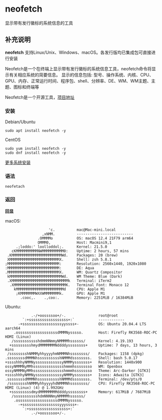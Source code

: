 neofetch
===

显示带有发行徽标的系统信息的工具

## 补充说明

**neofetch** 支持Linux/Unix、Windows、macOS。各发行版均已集成包可直接进行安装

Neofetch是一个在终端上显示带有发行徽标的系统信息工具，neofetch命令将显示有关相应系统的简要信息。 
显示的信息包括: 型号、操作系统、内核、CPU、GPU、内存、正常运行时间、程序包、shell、分辨率、DE、WM、WM主题、主题、图标和终端等

Neofetch是一个开源工具，[项目地址](https://github.com/dylanaraps/neofetch)

### 安装

Debian/Ubuntu

```shell
sudo apt install neofetch -y
```

CentOS

```shell
sudo yum install neofetch -y
sudo dnf install neofetch -y
```

[更多系统安装](https://github.com/dylanaraps/neofetch/wiki/Installation)
###  语法

```
neofetach
```

###  返回

**回显**

macOS:
```shell
                    'c.          mac@Mac-mini.local
                 ,xNMM.          --------------------------
               .OMMMMo           OS: macOS 12.4 21F79 arm64
               OMMM0,            Host: Macmini9,1
     .;loddo:' loolloddol;.      Kernel: 21.5.0
   cKMMMMMMMMMMNWMMMMMMMMMM0:    Uptime: 2 hours, 57 mins
 .KMMMMMMMMMMMMMMMMMMMMMMMWd.    Packages: 20 (brew)
 XMMMMMMMMMMMMMMMMMMMMMMMX.      Shell: zsh 5.8.1
;MMMMMMMMMMMMMMMMMMMMMMMM:       Resolution: 2560x1440, 1920x1080
:MMMMMMMMMMMMMMMMMMMMMMMM:       DE: Aqua
.MMMMMMMMMMMMMMMMMMMMMMMMX.      WM: Quartz Compositor
 kMMMMMMMMMMMMMMMMMMMMMMMMWd.    WM Theme: Blue (Dark)
 .XMMMMMMMMMMMMMMMMMMMMMMMMMMk   Terminal: iTerm2
  .XMMMMMMMMMMMMMMMMMMMMMMMMK.   Terminal Font: Monaco 12
    kMMMMMMMMMMMMMMMMMMMMMMd     CPU: Apple M1
     ;KMMMMMMMWXXWMMMMMMMk.      GPU: Apple M1
       .cooc,.    .,coo:.        Memory: 2251MiB / 16384MiB
```

Ubuntu:

```shell
            .-/+oossssoo+/-.               root@root 
        `:+ssssssssssssssssss+:`           ------------ 
      -+ssssssssssssssssssyyssss+-         OS: Ubuntu 20.04.4 LTS aarch64 
    .ossssssssssssssssssdMMMNysssso.       Host: Firefly RK3568-ROC-PC HDMI (Linux) 
   /ssssssssssshdmmNNmmyNMMMMhssssss/      Kernel: 4.19.193 
  +ssssssssshmydMMMMMMMNddddyssssssss+     Uptime: 7 days, 13 hours, 3 mins 
 /sssssssshNMMMyhhyyyyhmNMMMNhssssssss/    Packages: 1158 (dpkg) 
.ssssssssdMMMNhsssssssssshNMMMdssssssss.   Shell: bash 5.0.17 
+sssshhhyNMMNyssssssssssssyNMMMysssssss+   Resolution: 1440x900 
ossyNMMMNyMMhsssssssssssssshmmmhssssssso   WM: Openbox 
ossyNMMMNyMMhsssssssssssssshmmmhssssssso   Theme: Arc-Darker [GTK3] 
+sssshhhyNMMNyssssssssssssyNMMMysssssss+   Icons: Adwaita [GTK3] 
.ssssssssdMMMNhsssssssssshNMMMdssssssss.   Terminal: /dev/pts/0 
 /sssssssshNMMMyhhyyyyhdNMMMNhssssssss/    CPU: Firefly RK3568-ROC-PC HDMI (Linux) (4) @ 1.992GHz 
  +sssssssssdmydMMMMMMMMddddyssssssss+     Memory: 617MiB / 7687MiB 
   /ssssssssssshdmNNNNmyNMMMMhssssss/
    .ossssssssssssssssssdMMMNysssso.                               
      -+sssssssssssssssssyyyssss+-                                 
        `:+ssssssssssssssssss+:`
            .-/+oossssoo+/-.
```


